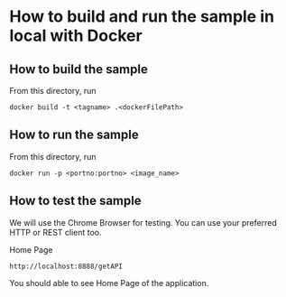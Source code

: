# How to build and run the sample in local with Docker

## How to build the sample

From this directory, run

```
docker build -t <tagname> .<dockerFilePath>

```

## How to run the sample

From this directory, run
```
docker run -p <portno:portno> <image_name>
```

## How to test the sample

We will use the Chrome Browser for testing. You can use your preferred HTTP or REST client too.

Home Page
``` 
http://localhost:8888/getAPI
```
You should able to see Home Page of the application. 


